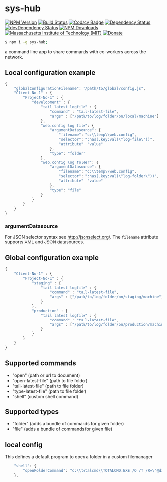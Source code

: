 # sys-hub
[![NPM Version](http://img.shields.io/npm/v/sys-hub.svg)](https://www.npmjs.org/package/sys-hub)
[![Build Status](https://travis-ci.org/s-a/sys-hub.svg)](https://travis-ci.org/s-a/sys-hub)
[![Codacy Badge](https://api.codacy.com/project/badge/grade/c49184297eae46b19b401c598e433784)](https://www.codacy.com/app/stephanahlf/sys-hub)
[![Dependency Status](https://david-dm.org/s-a/sys-hub.svg)](https://david-dm.org/s-a/sys-hub)
[![devDependency Status](https://david-dm.org/s-a/sys-hub/dev-status.svg)](https://david-dm.org/s-a/sys-hub#info=devDependencies)
[![NPM Downloads](https://img.shields.io/npm/dm/sys-hub.svg)](https://www.npmjs.org/package/sys-hub)
[![Massachusetts Institute of Technology (MIT)](https://s-a.github.io/license/img/mit.svg)](/LICENSE.md#mit)
[![Donate](http://s-a.github.io/donate/donate.svg)](http://s-a.github.io/donate/)


```bash
$ npm i -g sys-hub;
```

a command line app to share commands with co-workers across the network.



## Local configuration example
```javascript
{
    "globalConfigurationFilename": "/path/to/global/config.js",
    "Client-No-1" : {
        "Project-No-1" : {
            "development" : {
                "tail latest logfile" : {
                    "command" : "tail-latest-file",
                    "args" : ["/path/to/log/folder/on/local/machine"]
                },
                "web.config log file": {
                    "argumentDatasource": {
                        "filename": "c:\\temp\\web.config",
                        "selector": ":has(.key:val(\"log-file\"))",
                        "attribute": "value"
                    },
                    "type": "folder"
                },
                "web.config log folder": {
                    "argumentDatasource": {
                        "filename": "c:\\temp\\web.config",
                        "selector": ":has(.key:val(\"log-folder\"))",
                        "attribute": "value"
                    },
                    "type": "file"
                }
            }
        }
    }
}
```

### argumentDatasource
For JSON selector syntax see http://jsonselect.org/. The ```filename``` attribute supports XML and JSON datasources.


## Global configuration example
```javascript
{
    "Client-No-1" : {
        "Project-No-1" : {
            "staging" : {
                "tail latest logfile" : {
                    "command" : "tail-latest-file",
                    "args" : ["/path/to/log/folder/on/staging/machine"]
                }
            },
            "production" : {
                "tail latest logfile" : {
                    "command" : "tail-latest-file",
                    "args" : ["/path/to/log/folder/on/production/machine"]
                }
            }
        }
    }
}
```

## Supported commands
 - "open" (path or url to document)
 - "open-latest-file" (path to file folder)
 - "tail-latest-file" (path to file folder)
 - "type-latest-file" (path to file folder)
 - "shell" (custom shell command)

## Supported types
 - "folder" (adds a bundle of commands for given folder)
 - "file" (adds a bundle of commands for given file)


## local config
This defines a default program to open a folder in a custom filemanager

```javascript
    "shell": {
        "openFolderCommand": "c:\\totalcmd\\TOTALCMD.EXE /O /T /R=\"@dir@\""
    },
```
 